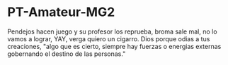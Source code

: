 # PT-Amateur-MG2
Pendejos hacen juego y su profesor los reprueba, broma sale mal, no lo vamos a lograr, YAY, verga quiero un cigarro. Dios porque odias a tus creaciones, "algo que es cierto, siempre hay fuerzas o energias externas gobernando el destino de las personas."
